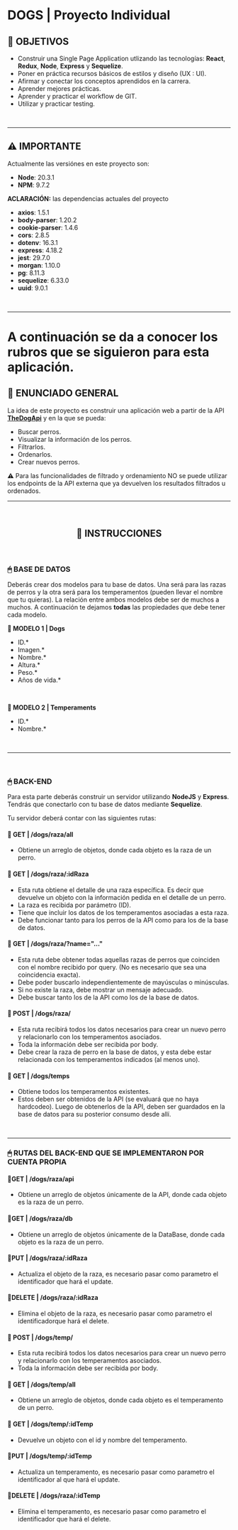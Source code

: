 # **DOGS** | Proyecto Individual

## **📌 OBJETIVOS**

-  Construir una Single Page Application utlizando las tecnologías: **React**, **Redux**, **Node**, **Express** y **Sequelize**.
-  Poner en práctica recursos básicos de estilos y diseño (UX : UI).
-  Afirmar y conectar los conceptos aprendidos en la carrera.
-  Aprender mejores prácticas.
-  Aprender y practicar el workflow de GIT.
-  Utilizar y practicar testing.

<br />

---

## **⚠️ IMPORTANTE**

Actualmente las versiónes en este proyecto son:

-  **Node**: 20.3.1
-  **NPM**: 9.7.2

**ACLARACIÓN:** las dependencias actuales del proyecto

-  **axios**: 1.5.1
-  **body-parser**: 1.20.2
-  **cookie-parser**: 1.4.6
-  **cors**: 2.8.5
-  **dotenv**: 16.3.1
-  **express**: 4.18.2
-  **jest**: 29.7.0
-  **morgan**: 1.10.0
-  **pg**: 8.11.3
-  **sequelize**: 6.33.0
-  **uuid**: 9.0.1

<br />

---
# **A continuación** se da a conocer los rubros que se siguieron para esta aplicación.

## **📖 ENUNCIADO GENERAL**

La idea de este proyecto es construir una aplicación web a partir de la API [**TheDogApi**](https://thedogapi.com/) y en la que se pueda:

-  Buscar perros.
-  Visualizar la información de los perros.
-  Filtrarlos.
-  Ordenarlos.
-  Crear nuevos perros.

⚠️ Para las funcionalidades de filtrado y ordenamiento NO se puede utilizar los endpoints de la API externa que ya devuelven los resultados filtrados u ordenados.

---

<br />

<div align="center">

## **📁 INSTRUCCIONES**

</div>

<br />

### **🖱 BASE DE DATOS**

Deberás crear dos modelos para tu base de datos. Una será para las razas de perros y la otra será para los temperamentos (pueden llevar el nombre que tu quieras). La relación entre ambos modelos debe ser de muchos a muchos. A continuación te dejamos **todas** las propiedades que debe tener cada modelo.

**📍 MODELO 1 | Dogs**

-  ID.\*
-  Imagen.\*
-  Nombre.\*
-  Altura.\*
-  Peso.\*
-  Años de vida.\*

<br />

**📍 MODELO 2 | Temperaments**

-  ID.\*
-  Nombre.\*

<br />

---

<br />

### **🖱 BACK-END**

Para esta parte deberás construir un servidor utilizando **NodeJS** y **Express**. Tendrás que conectarlo con tu base de datos mediante **Sequelize**.

Tu servidor deberá contar con las siguientes rutas:

#### **📍 GET | /dogs/raza/all**

-  Obtiene un arreglo de objetos, donde cada objeto es la raza de un perro.

#### **📍 GET | /dogs/raza/:idRaza**

-  Esta ruta obtiene el detalle de una raza específica. Es decir que devuelve un objeto con la información pedida en el detalle de un perro.
-  La raza es recibida por parámetro (ID).
-  Tiene que incluir los datos de los temperamentos asociadas a esta raza.
-  Debe funcionar tanto para los perros de la API como para los de la base de datos.

#### **📍 GET | /dogs/raza/?name="..."**

-  Esta ruta debe obtener todas aquellas razas de perros que coinciden con el nombre recibido por query. (No es necesario que sea una coincidencia exacta).
-  Debe poder buscarlo independientemente de mayúsculas o minúsculas.
-  Si no existe la raza, debe mostrar un mensaje adecuado.
-  Debe buscar tanto los de la API como los de la base de datos.

#### **📍 POST | /dogs/raza/**

-  Esta ruta recibirá todos los datos necesarios para crear un nuevo perro y relacionarlo con los temperamentos asociados.
-  Toda la información debe ser recibida por body.
-  Debe crear la raza de perro en la base de datos, y esta debe estar relacionada con los temperamentos indicados (al menos uno).

#### **📍 GET | /dogs/temps**

-  Obtiene todos los temperamentos existentes.
-  Estos deben ser obtenidos de la API (se evaluará que no haya hardcodeo). Luego de obtenerlos de la API, deben ser guardados en la base de datos para su posterior consumo desde allí.

<br />

---

### **🖱 RUTAS DEL BACK-END QUE SE IMPLEMENTARON POR CUENTA PROPIA**

#### **📍GET | /dogs/raza/api**

-  Obtiene un arreglo de objetos únicamente de la API, donde cada objeto es la raza de un perro.

#### **📍GET | /dogs/raza/db**

-  Obtiene un arreglo de objetos únicamente de la DataBase, donde cada objeto es la raza de un perro.

#### **📍PUT | /dogs/raza/:idRaza**

-  Actualiza el objeto de la raza, es necesario pasar como parametro el identificador que hará el update.

#### **📍DELETE | /dogs/raza/:idRaza**

-  Elimina el objeto de la raza, es necesario pasar como parametro el identificadorque hará el delete.

#### **📍 POST | /dogs/temp/**

-  Esta ruta recibirá todos los datos necesarios para crear un nuevo perro y relacionarlo con los temperamentos asociados.
-  Toda la información debe ser recibida por body.

#### **📍 GET | /dogs/temp/all**

-  Obtiene un arreglo de objetos, donde cada objeto es el temperamento de un perro.

#### **📍 GET | /dogs/temp/:idTemp**

-  Devuelve un objeto con el id y nombre del temperamento.

#### **📍PUT | /dogs/temp/:idTemp**

-  Actualiza un temperamento, es necesario pasar como parametro el identificador al que hará el update.

#### **📍DELETE | /dogs/raza/:idTemp**

-  Elimina el temperamento, es necesario pasar como parametro el identificador que hará el delete.
